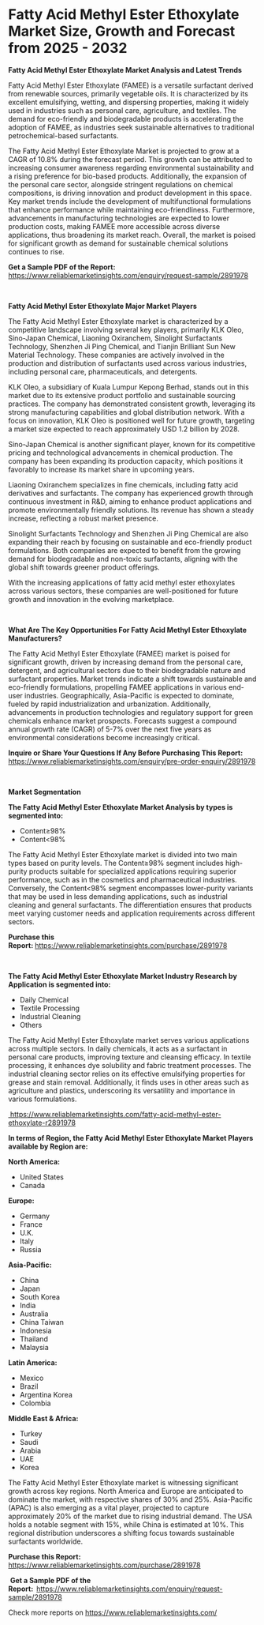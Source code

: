 <p><h1>Fatty Acid Methyl Ester Ethoxylate Market Size, Growth and Forecast from 2025 - 2032</h1></p><p><strong>Fatty Acid Methyl Ester Ethoxylate Market Analysis and Latest Trends</strong></p>
<p><p>Fatty Acid Methyl Ester Ethoxylate (FAMEE) is a versatile surfactant derived from renewable sources, primarily vegetable oils. It is characterized by its excellent emulsifying, wetting, and dispersing properties, making it widely used in industries such as personal care, agriculture, and textiles. The demand for eco-friendly and biodegradable products is accelerating the adoption of FAMEE, as industries seek sustainable alternatives to traditional petrochemical-based surfactants.</p><p>The Fatty Acid Methyl Ester Ethoxylate Market is projected to grow at a CAGR of 10.8% during the forecast period. This growth can be attributed to increasing consumer awareness regarding environmental sustainability and a rising preference for bio-based products. Additionally, the expansion of the personal care sector, alongside stringent regulations on chemical compositions, is driving innovation and product development in this space. Key market trends include the development of multifunctional formulations that enhance performance while maintaining eco-friendliness. Furthermore, advancements in manufacturing technologies are expected to lower production costs, making FAMEE more accessible across diverse applications, thus broadening its market reach. Overall, the market is poised for significant growth as demand for sustainable chemical solutions continues to rise.</p></p>
<p><strong>Get a Sample PDF of the Report:&nbsp;</strong> <a href="https://www.reliablemarketinsights.com/enquiry/request-sample/2891978?utm_campaign=3036&utm_medium=2&utm_source=Github&utm_content=ia&utm_term=14032025&utm_id=fatty-acid-methyl-ester-ethoxylate">https://www.reliablemarketinsights.com/enquiry/request-sample/2891978</a></p>
<p>&nbsp;</p>
<p><strong>Fatty Acid Methyl Ester Ethoxylate Major Market Players</strong></p>
<p><p>The Fatty Acid Methyl Ester Ethoxylate market is characterized by a competitive landscape involving several key players, primarily KLK Oleo, Sino-Japan Chemical, Liaoning Oxiranchem, Sinolight Surfactants Technology, Shenzhen Ji Ping Chemical, and Tianjin Brilliant Sun New Material Technology. These companies are actively involved in the production and distribution of surfactants used across various industries, including personal care, pharmaceuticals, and detergents.</p><p>KLK Oleo, a subsidiary of Kuala Lumpur Kepong Berhad, stands out in this market due to its extensive product portfolio and sustainable sourcing practices. The company has demonstrated consistent growth, leveraging its strong manufacturing capabilities and global distribution network. With a focus on innovation, KLK Oleo is positioned well for future growth, targeting a market size expected to reach approximately USD 1.2 billion by 2028.</p><p>Sino-Japan Chemical is another significant player, known for its competitive pricing and technological advancements in chemical production. The company has been expanding its production capacity, which positions it favorably to increase its market share in upcoming years.</p><p>Liaoning Oxiranchem specializes in fine chemicals, including fatty acid derivatives and surfactants. The company has experienced growth through continuous investment in R&D, aiming to enhance product applications and promote environmentally friendly solutions. Its revenue has shown a steady increase, reflecting a robust market presence.</p><p>Sinolight Surfactants Technology and Shenzhen Ji Ping Chemical are also expanding their reach by focusing on sustainable and eco-friendly product formulations. Both companies are expected to benefit from the growing demand for biodegradable and non-toxic surfactants, aligning with the global shift towards greener product offerings.</p><p>With the increasing applications of fatty acid methyl ester ethoxylates across various sectors, these companies are well-positioned for future growth and innovation in the evolving marketplace.</p></p>
<p>&nbsp;</p>
<p><strong>What Are The Key Opportunities For Fatty Acid Methyl Ester Ethoxylate Manufacturers?</strong></p>
<p><p>The Fatty Acid Methyl Ester Ethoxylate (FAMEE) market is poised for significant growth, driven by increasing demand from the personal care, detergent, and agricultural sectors due to their biodegradable nature and surfactant properties. Market trends indicate a shift towards sustainable and eco-friendly formulations, propelling FAMEE applications in various end-user industries. Geographically, Asia-Pacific is expected to dominate, fueled by rapid industrialization and urbanization. Additionally, advancements in production technologies and regulatory support for green chemicals enhance market prospects. Forecasts suggest a compound annual growth rate (CAGR) of 5-7% over the next five years as environmental considerations become increasingly critical.</p></p>
<p><strong>Inquire or Share Your Questions If Any Before Purchasing This Report:</strong> <a href="https://www.reliablemarketinsights.com/enquiry/pre-order-enquiry/2891978?utm_campaign=3036&utm_medium=2&utm_source=Github&utm_content=ia&utm_term=14032025&utm_id=fatty-acid-methyl-ester-ethoxylate">https://www.reliablemarketinsights.com/enquiry/pre-order-enquiry/2891978</a></p>
<p>&nbsp;</p>
<p><strong>Market Segmentation</strong></p>
<p><strong>The Fatty Acid Methyl Ester Ethoxylate Market Analysis by types is segmented into:</strong></p>
<p><ul><li>Content≥98%</li><li>Content<98%</li></ul></p>
<p><p>The Fatty Acid Methyl Ester Ethoxylate market is divided into two main types based on purity levels. The Content≥98% segment includes high-purity products suitable for specialized applications requiring superior performance, such as in the cosmetics and pharmaceutical industries. Conversely, the Content<98% segment encompasses lower-purity variants that may be used in less demanding applications, such as industrial cleaning and general surfactants. The differentiation ensures that products meet varying customer needs and application requirements across different sectors.</p></p>
<p><strong>Purchase this Report:&nbsp;</strong><a href="https://www.reliablemarketinsights.com/purchase/2891978?utm_campaign=3036&utm_medium=2&utm_source=Github&utm_content=ia&utm_term=14032025&utm_id=fatty-acid-methyl-ester-ethoxylate">https://www.reliablemarketinsights.com/purchase/2891978</a></p>
<p>&nbsp;</p>
<p><strong>The Fatty Acid Methyl Ester Ethoxylate Market Industry Research by Application is segmented into:</strong></p>
<p><ul><li>Daily Chemical</li><li>Textile Processing</li><li>Industrial Cleaning</li><li>Others</li></ul></p>
<p><p>The Fatty Acid Methyl Ester Ethoxylate market serves various applications across multiple sectors. In daily chemicals, it acts as a surfactant in personal care products, improving texture and cleansing efficacy. In textile processing, it enhances dye solubility and fabric treatment processes. The industrial cleaning sector relies on its effective emulsifying properties for grease and stain removal. Additionally, it finds uses in other areas such as agriculture and plastics, underscoring its versatility and importance in various formulations.</p></p>
<p><a href="https://www.reliablemarketinsights.com/fatty-acid-methyl-ester-ethoxylate-r2891978?utm_campaign=3036&utm_medium=2&utm_source=Github&utm_content=ia&utm_term=14032025&utm_id=fatty-acid-methyl-ester-ethoxylate">&nbsp;https://www.reliablemarketinsights.com/fatty-acid-methyl-ester-ethoxylate-r2891978</a></p>
<p><strong>In terms of Region, the Fatty Acid Methyl Ester Ethoxylate Market Players available by Region are:</strong></p>
<p>
    <p> <strong> North America: </strong>
        <ul>
            <li>United States</li>
            <li>Canada</li>
        </ul>
        </p> 
    <p> <strong> Europe: </strong>
        <ul>
            <li>Germany</li>
            <li>France</li>
            <li>U.K.</li>
            <li>Italy</li>
            <li>Russia</li>
        </ul>
        </p> 
    <p> <strong> Asia-Pacific: </strong>
        <ul>
            <li>China</li>
            <li>Japan</li>
            <li>South Korea</li>
            <li>India</li>
            <li>Australia</li>
            <li>China Taiwan</li>
            <li>Indonesia</li>
            <li>Thailand</li>
            <li>Malaysia</li>
        </ul>
        </p> 
    <p> <strong> Latin America: </strong>
        <ul>
            <li>Mexico</li>
            <li>Brazil</li>
            <li>Argentina Korea</li>
            <li>Colombia</li>
        </ul>
        </p> 
    <p> <strong> Middle East & Africa: </strong>
        <ul>
            <li>Turkey</li>
            <li>Saudi</li>
            <li>Arabia</li>
            <li>UAE</li>
            <li>Korea</li>
        </ul>
    </p>
    </p>
<p><p>The Fatty Acid Methyl Ester Ethoxylate market is witnessing significant growth across key regions. North America and Europe are anticipated to dominate the market, with respective shares of 30% and 25%. Asia-Pacific (APAC) is also emerging as a vital player, projected to capture approximately 20% of the market due to rising industrial demand. The USA holds a notable segment with 15%, while China is estimated at 10%. This regional distribution underscores a shifting focus towards sustainable surfactants worldwide.</p></p>
<p><strong>Purchase this Report: </strong><a href="https://www.reliablemarketinsights.com/purchase/2891978?utm_campaign=3036&utm_medium=2&utm_source=Github&utm_content=ia&utm_term=14032025&utm_id=fatty-acid-methyl-ester-ethoxylate">https://www.reliablemarketinsights.com/purchase/2891978</a></p>
<p>&nbsp;<strong>Get a Sample PDF of the Report:&nbsp;&nbsp;</strong><a href="https://www.reliablemarketinsights.com/enquiry/request-sample/2891978?utm_campaign=3036&utm_medium=2&utm_source=Github&utm_content=ia&utm_term=14032025&utm_id=fatty-acid-methyl-ester-ethoxylate">https://www.reliablemarketinsights.com/enquiry/request-sample/2891978</a></p>
<p><strong></strong></p>
<p>Check more reports on <a href="https://www.reliablemarketinsights.com/?utm_campaign=3036&utm_medium=2&utm_source=Github&utm_content=ia&utm_term=14032025&utm_id=fatty-acid-methyl-ester-ethoxylate">https://www.reliablemarketinsights.com/</a></p>